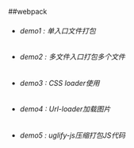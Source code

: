 ##webpack
* ###### demo1 : 单入口文件打包
* ###### demo2 : 多文件入口打包多个文件
* ###### demo3 : CSS loader使用
* ###### demo4 : Url-loader加载图片
* ###### demo5 : uglify-js压缩打包JS代码